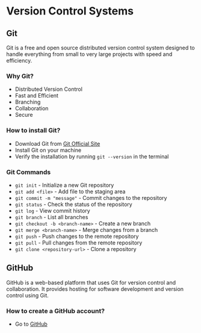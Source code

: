 # Version Control Systems

## Git

Git is a free and open source distributed version control system designed to handle everything from small to very large projects with speed and efficiency.

### Why Git?

- Distributed Version Control
- Fast and Efficient
- Branching
- Collaboration
- Secure

### How to install Git?

- Download Git from [Git Official Site](https://git-scm.com/)
- Install Git on your machine
- Verify the installation by running `git --version` in the terminal

### Git Commands

- `git init` - Initialize a new Git repository
- `git add <file>` - Add file to the staging area
- `git commit -m "message"` - Commit changes to the repository
- `git status` - Check the status of the repository
- `git log` - View commit history
- `git branch` - List all branches
- `git checkout -b <branch-name>` - Create a new branch
- `git merge <branch-name>` - Merge changes from a branch
- `git push` - Push changes to the remote repository
- `git pull` - Pull changes from the remote repository
- `git clone <repository-url>` - Clone a repository

## GitHub

GitHub is a web-based platform that uses Git for version control and collaboration. It provides hosting for software development and version control using Git.

### How to create a GitHub account?

- Go to [GitHub](https://github.com/signup?ref_cta=Sign+up&ref_loc=header+logged+out&ref_page=%2F&source=header-home)
